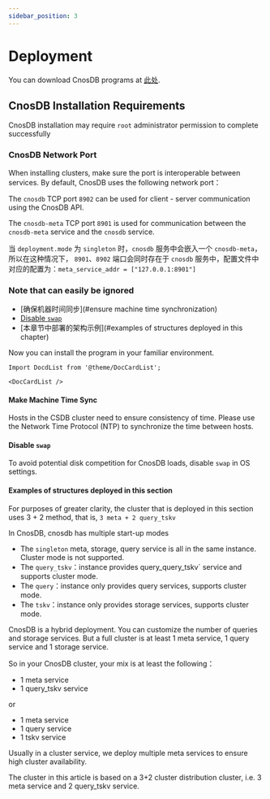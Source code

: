 ```yaml
---
sidebar_position: 3
---
```


# Deployment

You can download CnosDB programs at [此处](https://cn.cnosdb.com/download/).

## CnosDB Installation Requirements

CnosDB installation may require `root` administrator permission to complete successfully

### CnosDB Network Port

When installing clusters, make sure the port is interoperable between services. By default, CnosDB uses the following network port：

The `cnosdb` TCP port `8902` can be used for client - server communication using the CnosDB API.

The `cnosdb-meta` TCP port `8901` is used for communication between the `cnosdb-meta` service and the `cnosdb` service.

当 `deployment.mode` 为 `singleton` 时，`cnosdb` 服务中会嵌入一个 `cnosdb-meta`，所以在这种情况下， `8901`、`8902` 端口会同时存在于 `cnosdb` 服务中，配置文件中对应的配置为：`meta_service_addr = ["127.0.0.1:8901"]`

### Note that can easily be ignored

- [确保机器时间同步](#ensure machine time synchronization)
- [Disable `swap`](#Disabled-swap)
- [本章节中部署的架构示例](#examples of structures deployed in this chapter)

Now you can install the program in your familiar environment.

```mdx-code-block
Import DocdList from '@theme/DocCardList';

<DocCardList />
```

#### Make Machine Time Sync

Hosts in the CSDB cluster need to ensure consistency of time. Please use the Network Time Protocol (NTP) to synchronize the time between hosts.

#### Disable `swap`

To avoid potential disk competition for CnosDB loads, disable `swap` in OS settings.

#### Examples of structures deployed in this section

For purposes of greater clarity, the cluster that is deployed in this section uses 3 + 2 method, that is, `3 meta + 2 query_tskv`

In CnosDB, cnosdb has multiple start-up modes

- The `singleton` meta, storage, query service is all in the same instance. Cluster mode is not supported.
- The `query_tskv`：instance provides query_query_tskv\` service and supports cluster mode.
- The `query`：instance only provides query services, supports cluster mode.
- The `tskv`：instance only provides storage services, supports cluster mode.

CnosDB is a hybrid deployment. You can customize the number of queries and storage services.
But a full cluster is at least 1 meta service, 1 query service and 1 storage service.

So in your CnosDB cluster, your mix is at least the following：

- 1 meta service
- 1 query_tskv service

or

- 1 meta service
- 1 query service
- 1 tskv service

Usually in a cluster service, we deploy multiple meta services to ensure high cluster availability.

The cluster in this article is based on a 3+2 cluster distribution cluster, i.e. 3 meta service and 2 query_tskv service.
